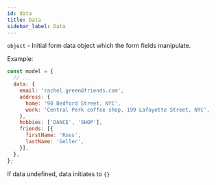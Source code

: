 ```yaml
---
id: data
title: Data
sidebar_label: Data
---
```


`object` - Initial form data object which the form fields manipulate.

Example:
```javascript
const model = {
  // ...
  data: {
    email: 'rachel.green@friends.com',
    address: {
      home: '90 Bedford Street, NYC',
      work: 'Central Perk coffee shop, 199 Lafayette Street, NYC',
    },
    hobbies: ['DANCE', 'SHOP'],
    friends: [{
      firstName: 'Ross',
      lastName: 'Geller',
    }],
  },
};
```

If data undefined, data initiates to `{}`
